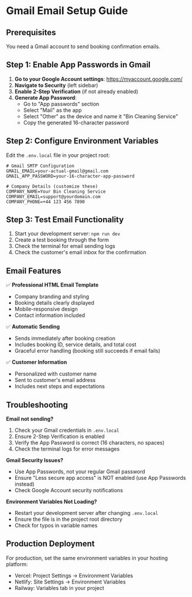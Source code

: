 # Gmail Email Setup Guide

## Prerequisites
You need a Gmail account to send booking confirmation emails.

## Step 1: Enable App Passwords in Gmail

1. **Go to your Google Account settings**: https://myaccount.google.com/
2. **Navigate to Security** (left sidebar)
3. **Enable 2-Step Verification** (if not already enabled)
4. **Generate App Password**:
   - Go to "App passwords" section
   - Select "Mail" as the app
   - Select "Other" as the device and name it "Bin Cleaning Service"
   - Copy the generated 16-character password

## Step 2: Configure Environment Variables

Edit the `.env.local` file in your project root:

```env
# Gmail SMTP Configuration
GMAIL_EMAIL=your-actual-gmail@gmail.com
GMAIL_APP_PASSWORD=your-16-character-app-password

# Company Details (customize these)
COMPANY_NAME=Your Bin Cleaning Service
COMPANY_EMAIL=support@yourdomain.com
COMPANY_PHONE=+44 123 456 7890
```

## Step 3: Test Email Functionality

1. Start your development server: `npm run dev`
2. Create a test booking through the form
3. Check the terminal for email sending logs
4. Check the customer's email inbox for the confirmation

## Email Features

✅ **Professional HTML Email Template**
- Company branding and styling
- Booking details clearly displayed
- Mobile-responsive design
- Contact information included

✅ **Automatic Sending**
- Sends immediately after booking creation
- Includes booking ID, service details, and total cost
- Graceful error handling (booking still succeeds if email fails)

✅ **Customer Information**
- Personalized with customer name
- Sent to customer's email address
- Includes next steps and expectations

## Troubleshooting

**Email not sending?**
1. Check your Gmail credentials in `.env.local`
2. Ensure 2-Step Verification is enabled
3. Verify the App Password is correct (16 characters, no spaces)
4. Check the terminal logs for error messages

**Gmail Security Issues?**
- Use App Passwords, not your regular Gmail password
- Ensure "Less secure app access" is NOT enabled (use App Passwords instead)
- Check Google Account security notifications

**Environment Variables Not Loading?**
- Restart your development server after changing `.env.local`
- Ensure the file is in the project root directory
- Check for typos in variable names

## Production Deployment

For production, set the same environment variables in your hosting platform:
- Vercel: Project Settings → Environment Variables
- Netlify: Site Settings → Environment Variables
- Railway: Variables tab in your project
